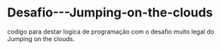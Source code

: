 # Desafio---Jumping-on-the-clouds
codigo para destar logica de programação com o desafio muito legal do Jumping on the clouds.
